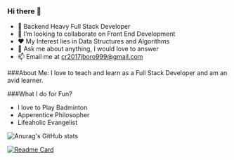 ### Hi there 👋

- 🔭 Backend Heavy Full Stack Developer
- 👯 I’m looking to collaborate on Front End Development
- ❤️ My Interest lies in Data Structures and Algorithms
- 💬 Ask me about anything, I would love to answer
- 📫 Email me at cr2017jboro999@gmail.com

###About Me:
I love to teach and learn as a Full Stack Developer and am an avid learner.

###What I do for Fun?
- I love to Play Badminton
- Apperentice Philosopher
- Lifeaholic Evangelist

![Anurag's GitHub stats](https://github-readme-stats.vercel.app/api?username=JugalBoro&show_icons=true&theme=radical)

[![Readme Card](https://github-readme-stats.vercel.app/api/pin/?username=JugalBoro&repo=github-readme-stats)](https://github.com/anuraghazra/github-readme-stats)
